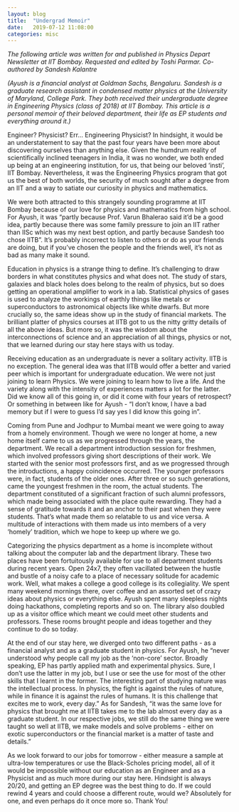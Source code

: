 ```yaml
---
layout: blog
title:  "Undergrad Memoir"
date:   2019-07-12 11:08:00
categories: misc
---
```


<p><i>The following article was written for and published in Physics Depart Newsletter at IIT Bombay. Requested and edited by Toshi Parmar. Co-authored by Sandesh Kalantre</i></p>

<p><i>
(Ayush is a financial analyst at Goldman Sachs, Bengaluru. Sandesh is a graduate research assistant in condensed matter physics at the University of Maryland, College Park. They both received their undergraduate degree in Engineering Physics (class of 2018) at IIT Bombay. This article is a  personal memoir of their beloved department, their life as EP students and everything around it.)
</i></p>

<p>
Engineer? Physicist? Err… Engineering Physicist? In hindsight, it would be an understatement to say that the past four years have been more about discovering ourselves than anything else. Given the humdrum reality of scientifically inclined teenagers in India, it was no wonder, we both ended up being at an engineering institution, for us, that being our beloved ‘insti’, IIT Bombay. Nevertheless, it was the Engineering Physics program that got us the best of both worlds, the security of much sought after a degree from an IIT and a way to satiate our curiosity in physics and mathematics.
</p>

<p>
We were both attracted to this strangely sounding programme at IIT Bombay because of our love for physics and mathematics from high school. For Ayush, it was “partly because Prof. Varun Bhalerao said it’d be a good idea, partly because there was some family pressure to join an IIT rather than IISc which was my next best option, and partly because Sandesh too chose IITB”. It’s probably incorrect to listen to others or do as your friends are doing, but if you’ve chosen the people and the friends well, it’s not as bad as many make it sound. 
</p>

<p>
Education in physics is a strange thing to define. It’s challenging to draw borders in what constitutes physics and what does not. The study of stars, galaxies and black holes does belong to the realm of physics, but so does getting an operational amplifier to work in a lab. Statistical physics of gases is used to analyze the workings of earthly things like metals or superconductors to astronomical objects like white dwarfs. But more crucially so, the same ideas show up in the study of financial markets. The brilliant platter of physics courses at IITB got to us the nitty gritty details of all the above ideas. But more so, it was the wisdom about the interconnections of science and an appreciation of all things, physics or not, that we learned during our stay here stays with us today.
</p>

<p>
Receiving education as an undergraduate is never a solitary activity. IITB is no exception. The general idea was that IITB would offer a better and varied peer which is important for undergraduate education. We were not just joining to learn Physics. We were joining to learn how to live a life. And the variety along with the intensity of experiences matters a lot for the latter. Did we know all of this going in, or did it come with four years of retrospect? Or something in between like for Ayush - “I don’t know, I have a bad memory but if I were to guess I’d say yes I did know this going in”.
</p>

<p>
Coming from Pune and Jodhpur to Mumbai meant we were going to away from a homely environment. Though we were no longer at home, a new home itself came to us as we progressed through the years, the department. We recall a department introduction session for freshmen, which involved professors giving short descriptions of their work. We started with the senior most professors first, and as we progressed through the introductions, a happy coincidence occurred. The younger professors were, in fact, students of the older ones. After three or so such generations, came the youngest freshmen in the room, the actual students. The department constituted of a significant fraction of such alumni professors, which made being associated with the place quite rewarding. They had a sense of gratitude towards it and an anchor to their past when they were students. That’s what made them so relatable to us and vice versa. A multitude of interactions with them made us into members of a very ‘homely’ tradition, which we hope to keep up where we go. 
</p>

<p>
Categorizing the physics department as a home is incomplete without talking about the computer lab and the department library. These two places have been fortuitously available for use to all department students during recent years. Open 24x7, they often vacillated between the hustle and bustle of a noisy cafe to a place of necessary solitude for academic work. Well, what makes a college a good college is its collegiality. We spent many weekend mornings there, over coffee and an assorted set of crazy ideas about physics or everything else. Ayush spent many sleepless nights doing hackathons, completing reports and so on. The library also doubled up as a visitor office which meant we could meet other students and professors. These rooms brought people and ideas together and they continue to do so today.
</p>

<p>
At the end of our stay here, we diverged onto two different paths - as a financial analyst and as a graduate student in physics. For Ayush, he “never understood why people call my job as the ‘non-core’ sector. Broadly speaking, EP has partly applied math and experimental physics. Sure, I don’t use the latter in my job, but I use or see the use for most of the other skills that I learnt in the former. The interesting part of studying nature was the intellectual process. In physics, the fight is against the rules of nature, while in finance it is against the rules of humans. It is this challenge that excites me to work, every day.” As for Sandesh, “it was the same love for physics that brought me at IITB takes me to the lab almost every day as a graduate student. In our respective jobs, we still do the same thing we were taught so well at IITB, we make models and solve problems - either on exotic superconductors or the financial market is a matter of taste and details.” 
</p>

<p>
As we look forward to our jobs for tomorrow - either measure a sample at ultra-low temperatures or use the Black-Scholes pricing model, all of it would be impossible without our education as an Engineer and as a Physicist and as much more during our stay here. Hindsight is always 20/20, and getting an EP degree was the best thing to do.  If we could rewind 4 years and could choose a different route, would we? Absolutely for one, and even perhaps do it once more so. Thank You!
</p>

